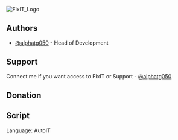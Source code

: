 ![FixIT_Logo](https://github.com/AlphaTG050/FixIT/assets/143801424/bc396864-cce1-436f-ba8d-5e5f15fa4e65)

## Authors
- [@alphatg050](https://www.github.com/alphatg050) - Head of Development
## Support
Connect me if you want access to FixIT or Support - [@alphatg050](https://www.github.com/alphatg050)
## Donation
## Script
Language: AutoIT
